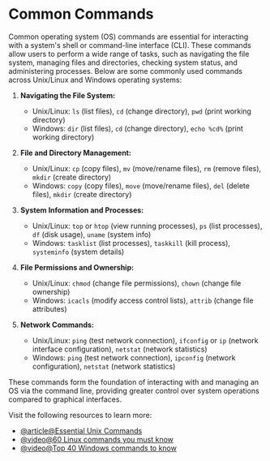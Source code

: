 # Common Commands

Common operating system (OS) commands are essential for interacting with a system's shell or command-line interface (CLI). These commands allow users to perform a wide range of tasks, such as navigating the file system, managing files and directories, checking system status, and administering processes. Below are some commonly used commands across Unix/Linux and Windows operating systems:

1.  **Navigating the File System:**
    
    *   Unix/Linux: `ls` (list files), `cd` (change directory), `pwd` (print working directory)
    *   Windows: `dir` (list files), `cd` (change directory), `echo %cd%` (print working directory)
2.  **File and Directory Management:**
    
    *   Unix/Linux: `cp` (copy files), `mv` (move/rename files), `rm` (remove files), `mkdir` (create directory)
    *   Windows: `copy` (copy files), `move` (move/rename files), `del` (delete files), `mkdir` (create directory)
3.  **System Information and Processes:**
    
    *   Unix/Linux: `top` or `htop` (view running processes), `ps` (list processes), `df` (disk usage), `uname` (system info)
    *   Windows: `tasklist` (list processes), `taskkill` (kill process), `systeminfo` (system details)
4.  **File Permissions and Ownership:**
    
    *   Unix/Linux: `chmod` (change file permissions), `chown` (change file ownership)
    *   Windows: `icacls` (modify access control lists), `attrib` (change file attributes)
5.  **Network Commands:**
    
    *   Unix/Linux: `ping` (test network connection), `ifconfig` or `ip` (network interface configuration), `netstat` (network statistics)
    *   Windows: `ping` (test network connection), `ipconfig` (network configuration), `netstat` (network statistics)

These commands form the foundation of interacting with and managing an OS via the command line, providing greater control over system operations compared to graphical interfaces.

Visit the following resources to learn more:

- [@article@Essential Unix Commands](https://www.geeksforgeeks.org/essential-linuxunix-commands/)
- [@video@60 Linux commands you must know](https://www.youtube.com/watch?v=gd7BXuUQ91w)
- [@video@Top 40 Windows commands to know](https://www.youtube.com/watch?v=Jfvg3CS1X3A)